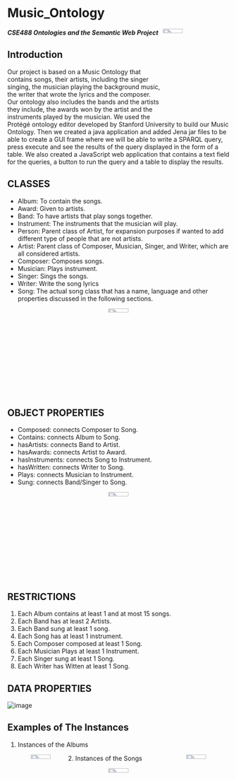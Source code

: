 # Music_Ontology
<img src="https://github.com/Nouran-saad/Music_Ontology/assets/55962261/5308ecb5-b32b-4a84-8545-01cc5a8a60fb"  width="30%" height="5%" align="right">


***CSE488 Ontologies and the Semantic Web Project***
## Introduction
Our project is based on a Music Ontology that contains songs, their artists, including the singer
singing, the musician playing the background music, the writer that wrote the lyrics and the
composer. Our ontology also includes the bands and the artists they include, the awards won
by the artist and the instruments played by the musician. We used the Protégé ontology editor
developed by Stanford University to build our Music Ontology. Then we created a java
application and added Jena jar files to be able to create a GUI frame where we will be able to
write a SPARQL query, press execute and see the results of the query displayed in the form of
a table. We also created a JavaScript web application that contains a text field for the queries,
a button to run the query and a table to display the results.
## CLASSES
* Album: To contain the songs.
*	Award: Given to artists.
*	Band: To have artists that play songs together.
*	Instrument: The instruments that the musician will play.
*	Person: Parent class of Artist, for expansion purposes if wanted to add different type of people that are not artists.
*	Artist: Parent class of Composer, Musician, Singer, and Writer, which are all considered artists.
*	Composer: Composes songs.
*	Musician: Plays instrument.
*	Singer: Sings the songs.
*	Writer: Write the song lyrics
*	Song: The actual song class that has a name, language and other properties discussed in the following sections.
<p align="center">
<img src="https://github.com/Nouran-saad/Music_Ontology/assets/55962261/4faeb219-8960-4db4-972b-b5e28d6ec0a2"  width="30%" height="5%">
</p>

## OBJECT PROPERTIES
*	Composed: connects Composer to Song. 
*	Contains: connects Album to Song.
*	hasArtists: connects Band to Artist.
*	hasAwards: connects Artist to Award.
*	hasInstruments: connects Song to Instrument.
*	hasWritten: connects Writer to Song.
*	Plays: connects Musician to Instrument. 
*	Sung: connects Band/Singer to Song. 
<p align="center">
  <img width="30%" height="5%" src="https://github.com/Nouran-saad/Music_Ontology/assets/55962261/d9d132d0-e1a6-4ca8-8741-1357223465dd">
</p>

## RESTRICTIONS
1. Each Album contains at least 1 and at most 15 songs.
2. Each Band has at least 2 Artists.
3. Each Band sung at least 1 song.
4. Each Song has at least 1 instrument.
5. Each Composer composed at least 1 Song.
6. Each Musician Plays at least 1 Instrument.
7. Each Singer sung at least 1 Song.
8. Each Writer has Witten at least 1 Song.
## DATA PROPERTIES
![image](https://github.com/Nouran-saad/Music_Ontology/assets/55962261/d6d9c997-1262-4714-9eef-c210c25bf11b)

## Examples of The Instances
1. Instances of the Albums
<p align="center">
  <img width="30%" height="5%" align= "left" src="https://github.com/Nouran-saad/Music_Ontology/assets/55962261/ba24161e-2100-4c1c-a14d-b686917a91a6">
  <img width="30%" height="5%" align= "right" src="https://github.com/Nouran-saad/Music_Ontology/assets/55962261/0f2d2eaf-981c-4cbf-8539-bf5e9398f9ec">
</p>

2. Instances of the Songs
<p align="center">
  <img width="30%" height="5%" src="https://github.com/Nouran-saad/Music_Ontology/assets/55962261/fe82d867-68c3-4954-826d-802014689353">
</p>
